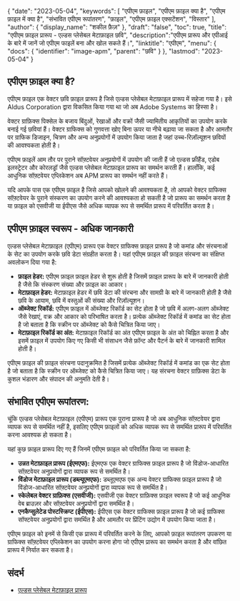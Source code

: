 {
"date": "2023-05-04",
  "keywords": [
"एपीएम फ़ाइल",
"एपीएम फ़ाइल क्या है",
"एपीएम फ़ाइल में क्या है",
"संभावित एपीएम रूपांतरण",
"फ़ाइल",
"एपीएम फ़ाइल एक्सटेंशन",
"विस्तार"
],
  "author": {
"display_name": "शकील फ़ैज़"
},
"draft": "false",
"toc": true,
"title": "एपीएम फ़ाइल प्रारूप - एल्डस प्लेसेबल मेटाफ़ाइल छवि",
  "description":"एपीएम प्रारूप और एपीआई के बारे में जानें जो एपीएम फाइलें बना और खोल सकते हैं।",
"linktitle": "एपीएम",
  "menu": {
    "docs": {
      "identifier": "image-apm",
"parent": "छवि"
}
},
"lastmod": "2023-05-04"
}

## एपीएम फ़ाइल क्या है?

एपीएम फ़ाइल एक वेक्टर छवि फ़ाइल प्रारूप है जिसे एल्डस प्लेसेबल मेटाफ़ाइल प्रारूप में सहेजा गया है। इसे Aldus Corporation द्वारा विकसित किया गया था जो अब Adobe Systems का हिस्सा है।

वेक्टर ग्राफ़िक्स पिक्सेल के बजाय बिंदुओं, रेखाओं और वक्रों जैसी ज्यामितीय आकृतियों का उपयोग करके बनाई गई छवियां हैं। वेक्टर ग्राफिक्स को गुणवत्ता खोए बिना ऊपर या नीचे बढ़ाया जा सकता है और आमतौर पर ग्राफिक डिजाइन, चित्रण और अन्य अनुप्रयोगों में उपयोग किया जाता है जहां उच्च-रिज़ॉल्यूशन छवियों की आवश्यकता होती है।

एपीएम फ़ाइलें आम तौर पर पुराने सॉफ़्टवेयर अनुप्रयोगों में उपयोग की जाती हैं जो एल्डस फ्रीहैंड, एडोब इलस्ट्रेटर और कोरलड्रॉ जैसे एल्डस प्लेसेबल मेटाफ़ाइल प्रारूप का समर्थन करती हैं। हालाँकि, कई आधुनिक सॉफ़्टवेयर एप्लिकेशन अब APM प्रारूप का समर्थन नहीं करते हैं।

यदि आपके पास एक एपीएम फ़ाइल है जिसे आपको खोलने की आवश्यकता है, तो आपको वेक्टर ग्राफिक्स सॉफ़्टवेयर के पुराने संस्करण का उपयोग करने की आवश्यकता हो सकती है जो प्रारूप का समर्थन करता है या फ़ाइल को एसवीजी या ईपीएस जैसे अधिक व्यापक रूप से समर्थित प्रारूप में परिवर्तित करता है।

## एपीएम फ़ाइल स्वरूप - अधिक जानकारी

एल्डस प्लेसेबल मेटाफ़ाइल (एपीएम) प्रारूप एक वेक्टर ग्राफिक्स फ़ाइल प्रारूप है जो कमांड और संरचनाओं के सेट का उपयोग करके छवि डेटा संग्रहीत करता है। यहां एपीएम फ़ाइल की फ़ाइल संरचना का संक्षिप्त अवलोकन दिया गया है:

- **फ़ाइल हेडर:** एपीएम फ़ाइल फ़ाइल हेडर से शुरू होती है जिसमें फ़ाइल प्रारूप के बारे में जानकारी होती है जैसे कि संस्करण संख्या और फ़ाइल का आकार।
- **मेटाफ़ाइल हेडर:** मेटाफ़ाइल हेडर में छवि डेटा की संरचना और सामग्री के बारे में जानकारी होती है जैसे छवि के आयाम, छवि में वस्तुओं की संख्या और रिज़ॉल्यूशन।
- **ऑब्जेक्ट रिकॉर्ड:** एपीएम फ़ाइल में ऑब्जेक्ट रिकॉर्ड का सेट होता है जो छवि में अलग-अलग ऑब्जेक्ट जैसे रेखाएं, वक्र और आकार को परिभाषित करता है। प्रत्येक ऑब्जेक्ट रिकॉर्ड में कमांड का सेट होता है जो बताता है कि स्क्रीन पर ऑब्जेक्ट को कैसे चित्रित किया जाए।
- **मेटाफ़ाइल रिकॉर्ड का अंत:** मेटाफ़ाइल रिकॉर्ड का अंत एपीएम फ़ाइल के अंत को चिह्नित करता है और इसमें फ़ाइल में उपयोग किए गए किसी भी संसाधन जैसे फ़ॉन्ट और पैटर्न के बारे में जानकारी शामिल होती है।

एपीएम फ़ाइल की फ़ाइल संरचना पदानुक्रमित है जिसमें प्रत्येक ऑब्जेक्ट रिकॉर्ड में कमांड का एक सेट होता है जो बताता है कि स्क्रीन पर ऑब्जेक्ट को कैसे चित्रित किया जाए। यह संरचना वेक्टर ग्राफ़िक्स डेटा के कुशल भंडारण और संपादन की अनुमति देती है।

## संभावित एपीएम रूपांतरण:

चूंकि एल्डस प्लेसेबल मेटाफ़ाइल (एपीएम) प्रारूप एक पुराना प्रारूप है जो अब आधुनिक सॉफ़्टवेयर द्वारा व्यापक रूप से समर्थित नहीं है, इसलिए एपीएम फ़ाइलों को अधिक व्यापक रूप से समर्थित प्रारूप में परिवर्तित करना आवश्यक हो सकता है।

यहां कुछ फ़ाइल प्रारूप दिए गए हैं जिनमें एपीएम फ़ाइल को परिवर्तित किया जा सकता है:

- **उन्नत मेटाफ़ाइल प्रारूप (ईएमएफ):** ईएमएफ एक वेक्टर ग्राफिक्स फ़ाइल प्रारूप है जो विंडोज-आधारित सॉफ़्टवेयर अनुप्रयोगों द्वारा व्यापक रूप से समर्थित है।
- **विंडोज मेटाफ़ाइल प्रारूप (डब्ल्यूएमएफ):** डब्लूएमएफ एक अन्य वेक्टर ग्राफिक्स फ़ाइल प्रारूप है जो विंडोज-आधारित सॉफ़्टवेयर अनुप्रयोगों द्वारा व्यापक रूप से समर्थित है।
- **स्केलेबल वेक्टर ग्राफ़िक्स (एसवीजी):** एसवीजी एक वेक्टर ग्राफ़िक्स फ़ाइल स्वरूप है जो कई आधुनिक वेब ब्राउज़र और सॉफ़्टवेयर अनुप्रयोगों द्वारा समर्थित है।
- **एनकैप्सुलेटेड पोस्टस्क्रिप्ट (ईपीएस):** ईपीएस एक वेक्टर ग्राफिक्स फ़ाइल प्रारूप है जो कई ग्राफिक्स सॉफ्टवेयर अनुप्रयोगों द्वारा समर्थित है और आमतौर पर प्रिंटिंग उद्योग में उपयोग किया जाता है।

एपीएम फ़ाइल को इनमें से किसी एक प्रारूप में परिवर्तित करने के लिए, आपको फ़ाइल रूपांतरण उपकरण या ग्राफिक्स सॉफ़्टवेयर एप्लिकेशन का उपयोग करना होगा जो एपीएम प्रारूप का समर्थन करता है और वांछित प्रारूप में निर्यात कर सकता है।

## संदर्भ
* [एल्डस प्लेसेबल मेटाफ़ाइल प्रारूप](https://ftp.zx.net.nz/pub/archive/ftp.microsoft.com/MISC/KB/en-us/129/658.HTM)

